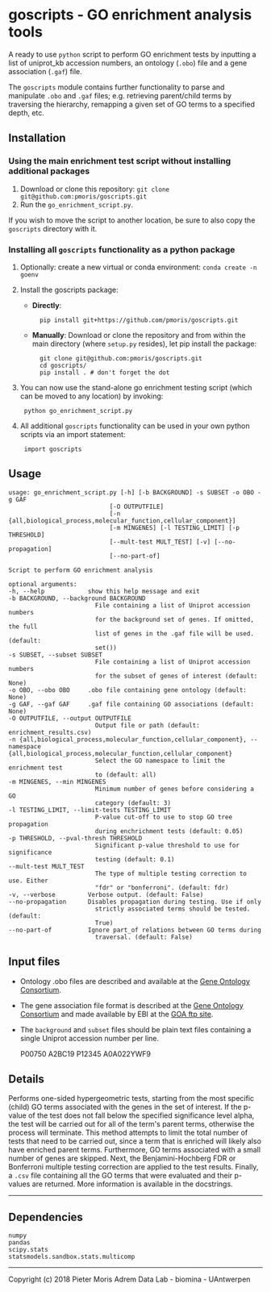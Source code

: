 # goscripts - GO enrichment analysis tools

A ready to use `python` script to perform GO enrichment tests by inputting a list of uniprot_kb accession numbers, an ontology (`.obo`) file and a gene association (`.gaf`) file.

The `goscripts` module contains further functionality to parse and manipulate `.obo` and `.gaf` files; e.g. retrieving parent/child terms by traversing the hierarchy, remapping a given set of GO terms to a specified depth, etc.

## Installation

### Using the main enrichment test script without installing additional packages

1) Download or clone this repository: `git clone git@github.com:pmoris/goscripts.git`
2) Run the `go_enrichment_script.py`.

If you wish to move the script to another location, be sure to also copy the `goscripts` directory with it.

### Installing all `goscripts` functionality as a python package

1) Optionally: create a new virtual or conda environment: `conda create -n goenv`
2) Install the goscripts package:
    * **Directly**:

            pip install git+https://github.com/pmoris/goscripts.git

    * **Manually**: Download or clone the repository and from within the main directory (where `setup.py` resides), let pip install the package:

            git clone git@github.com:pmoris/goscripts.git
            cd goscripts/
            pip install . # don't forget the dot

3) You can now use the stand-alone go enrichment testing script (which can be moved to any location) by invoking:

        python go_enrichment_script.py

4) All additional `goscripts` functionality can be used in your own python scripts via an import statement:

        import goscripts

## Usage

    usage: go_enrichment_script.py [-h] [-b BACKGROUND] -s SUBSET -o OBO -g GAF
                                [-O OUTPUTFILE]
                                [-n {all,biological_process,molecular_function,cellular_component}]
                                [-m MINGENES] [-l TESTING_LIMIT] [-p THRESHOLD]
                                [--mult-test MULT_TEST] [-v] [--no-propagation]
                                [--no-part-of]

    Script to perform GO enrichment analysis

    optional arguments:
    -h, --help            show this help message and exit
    -b BACKGROUND, --background BACKGROUND
                            File containing a list of Uniprot accession numbers
                            for the background set of genes. If omitted, the full
                            list of genes in the .gaf file will be used. (default:
                            set())
    -s SUBSET, --subset SUBSET
                            File containing a list of Uniprot accession numbers
                            for the subset of genes of interest (default: None)
    -o OBO, --obo OBO     .obo file containing gene ontology (default: None)
    -g GAF, --gaf GAF     .gaf file containing GO associations (default: None)
    -O OUTPUTFILE, --output OUTPUTFILE
                            Output file or path (default: enrichment_results.csv)
    -n {all,biological_process,molecular_function,cellular_component}, --namespace {all,biological_process,molecular_function,cellular_component}
                            Select the GO namespace to limit the enrichment test
                            to (default: all)
    -m MINGENES, --min MINGENES
                            Minimum number of genes before considering a GO
                            category (default: 3)
    -l TESTING_LIMIT, --limit-tests TESTING_LIMIT
                            P-value cut-off to use to stop GO tree propagation
                            during enchrichment tests (default: 0.05)
    -p THRESHOLD, --pval-thresh THRESHOLD
                            Significant p-value threshold to use for significance
                            testing (default: 0.1)
    --mult-test MULT_TEST
                            The type of multiple testing correction to use. Either
                            "fdr" or "bonferroni". (default: fdr)
    -v, --verbose         Verbose output. (default: False)
    --no-propagation      Disables propagation during testing. Use if only
                            strictly associated terms should be tested. (default:
                            True)
    --no-part-of          Ignore part_of relations between GO terms during
                            traversal. (default: False)

## Input files

* Ontology .obo files are described and available at the [Gene Ontology Consortium](http://www.geneontology.org/page/download-ontology).
* The gene association file format is described at the [Gene Ontology Consortium](http://www.geneontology.org/page/go-annotation-file-formats) and made available by EBI at the [GOA ftp site](https://www.ebi.ac.uk/GOA/downloads).
* The `background` and `subset` files should be plain text files containing a single Uniprot accession number per line.

    P00750
    A2BC19
    P12345
    A0A022YWF9

## Details

Performs one-sided hypergeometric tests, starting from the most specific (child) GO terms associated with the genes in the set of interest. If the p-value of the test does not fall below the specified significance level alpha, the test will be carried out for all of the term's parent terms, otherwise the process will terminate. This method attempts to limit the total number of tests that need to be carried out, since a term that is enriched will likely also have enriched parent terms. Furthermore, GO terms associated with a small number of genes are skipped. Next, the Benjamini-Hochberg FDR or Bonferroni multiple testing correction are applied to the test results. Finally, a `.csv` file containing all the GO terms that were evaluated and their p-values are returned. More information is available in the docstrings.

---

## Dependencies

    numpy
    pandas
    scipy.stats
    statsmodels.sandbox.stats.multicomp

---

Copyright (c) 2018 Pieter Moris
Adrem Data Lab - biomina - UAntwerpen
